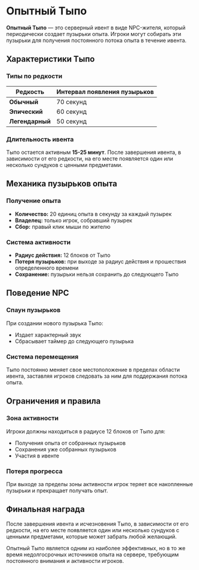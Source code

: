 # Опытный Тыпо

**Опытный Тыпо** — это серверный ивент в виде NPC-жителя, который периодически создает пузырьки опыта. Игроки могут собирать эти пузырьки для получения постоянного потока опыта в течение ивента.

## Характеристики Тыпо

### Типы по редкости

| Редкость | Интервал появления пузырьков |
|----------|------------------------------|
| **Обычный** | 70 секунд |
| **Эпический** | 60 секунд |
| **Легендарный** | 50 секунд |

### Длительность ивента
Тыпо остается активным **15-25 минут**. После завершения ивента, в зависимости от его редкости, на его месте появляется один или несколько сундуков с ценными предметами.

## Механика пузырьков опыта

### Получение опыта
- **Количество:** 20 единиц опыта в секунду за каждый пузырек
- **Владелец:** только игрок, собравший пузырек
- **Сбор:** правый клик мыши по жителю

### Система активности
- **Радиус действия:** 12 блоков от Тыпо
- **Потеря пузырьков:** при выходе за радиус действия и прошествия определенного времени
- **Сохранение:** пузырьки нельзя сохранить до следующего Тыпо

## Поведение NPC

### Спаун пузырьков
При создании нового пузырька Тыпо:
- Издает характерный звук
- Сбрасывает таймер до следующего пузырька

### Система перемещения
Тыпо постоянно меняет свое местоположение в пределах области ивента, заставляя игроков следовать за ним для поддержания потока опыта.

## Ограничения и правила

### Зона активности
Игроки должны находиться в радиусе 12 блоков от Тыпо для:
- Получения опыта от собранных пузырьков
- Сохранения уже собранных пузырьков
- Участия в ивенте

### Потеря прогресса
При выходе за пределы зоны активности игрок теряет все накопленные пузырьки и прекращает получать опыт.

## Финальная награда

После завершения ивента и исчезновения Тыпо, в зависимости от его редкости, на его месте появляется один или несколько сундуков с ценными предметами, которые может забрать любой желающий.

Опытный Тыпо является одним из наиболее эффективных, но в то же время недолгосрочных источников опыта на сервере, требующим постоянного внимания и активности игроков.